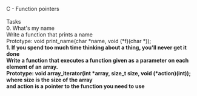 C - Function pointers <br><br> Tasks<br> 0. What's my name<br> Write a function that prints a name<br>Prototype: void print_name(char *name, void (*f)(char *));<b>
<br> 1. If you spend too much time thinking about a thing, you'll never get it done <br> Write a function that executes a function given as a parameter on each element of an array.<br> Prototype: void array_iterator(int *array, size_t size, void (*action)(int));<br>where size is the size of the array<br>and action is a pointer to the function you need to use<br> 
